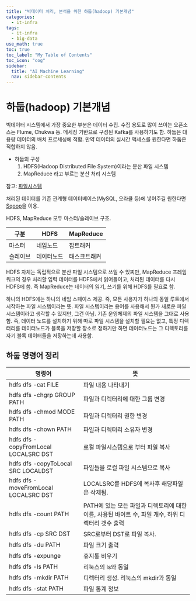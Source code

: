 ```yaml
---
title: "빅데이터 처리, 분석을 위한 하둡(hadoop) 기본개념" 
categories:
  - it-infra
tags:
  - it-infra
  - big-data
use_math: true
toc: true
toc_label: "My Table of Contents"
toc_icon: "cog"
sidebar:
  title: "AI Machine Learning"
  nav: sidebar-contents
---
```


# 하둡(hadoop) 기본개념

빅데이터 시스템에서 가장 중요한 부분은 데이터 수집. 
수집 용도로 많이 쓰이는 오픈소스는 Flume, Chukwa 등. 
메세징 기반으로 구성된 Kafka를 사용하기도 함. 
하둡은 대용량 데이터의 배치 프로세싱에 적합. 
만약 데이터의 실시간 액세스를 원한다면 하둡은 적합하지 않음. 

* 하둡의 구성
    1. HDFS(Hadoop Distributed File System)이라는 분산 파일 시스템
    2. MapReduce 라고 부르는 분산 처리 시스템

참고: [파일시스템](https://losskatsu.github.io/os-kernel/os-linux-structure/)

처리된 데이터를 기존 관계형 데이터베이스(MySQL, 오라클 등)에 넣어주길 원한다면 [Sqoop](https://losskatsu.github.io/it-infra/sqoop/)을 이용.

HDFS, MapReduce 모두 마스터/슬레이브 구조. 

구분 | HDFS | MapReduce
--|------|----------
마스터 | 네임노드 | 잡트래커
슬레이브 | 데이터노드 | 태스크트래커

HDFS 자체는 독립적으로 분산 파일 시스템으로 쓰일 수 있찌만, 
MapReduce 프레임워크의 경우 처리할 입력 데이터를 HDFS에서 읽어들이고, 
처리된 데이터를 다시 HDFS에 씀. 즉 MapReduce는 데이터의 읽기, 쓰기를 위해 HDFS를 필요로 함. 

하나의 HDFS에는 하나의 네임 스페이스 제공. 즉, 모든 사용자가 하나의 동일 루트에서 시작하는 파일 시스템이라는 뜻. 
파일 시스템이라는 용어를 사용해서 뭔가 새로운 파일 시스템이라고 생각할 수 있지만, 그건 아님. 
기존 운영체제의 파일 시스템을 그대로 사용함. 
즉, 데이터 노드를 설치하기 위해 따로 파일 시스템을 설치할 필요는 없고, 특정 디렉터리를 
데이터노드가 블록을 저장할 장소로 정하기만 하면 데이터노드는 그 디렉토리를 자기 블록 데이터들을 저장하는데 사용함. 


## 하둡 명령어 정리

명령어 | 뜻
------|------
hdfs dfs -cat FILE | 파일 내용 나타내기
hdfs dfs -chgrp GROUP PATH | 파일과 디렉터리에 대한 그룹 변경
hdfs dfs -chmod MODE PATH | 파일과 디렉터리 권한 변경 
hdfs dfs -chown PATH | 파일과 디렉터리 소유자 변경
hdfs dfs -copyFromLocal LOCALSRC DST | 로컬 파일시스템으로 부터 파일 복사
hdfs dfs -copyToLocal SRC LOCALDST | 파일들을 로컬 파일 시스템으로 복사
hdfs dfs -moveFromLocal LOCALSRC DST | LOCALSRC를 HDFS에 복사후 해당파일은 삭제됨.
hdfs dfs -count PATH | PATH에 있는 모든 파일과 디렉토리에 대한 이름, 사용된 바이트 수, 파일 개수, 하위 디렉터리 갯수 출력
hdfs dfs -cp SRC DST | SRC로부터 DST로 파일 복사.
hdfs dfs -du PATH | 파일 크기 출력
hdfs dfs -expunge | 휴지통 비우기 
hdfs dfs -ls PATH | 리눅스의 ls와 동일
hdfs dfs -mkdir PATH | 디렉터리 생성. 리눅스의 mkdir과 동일
hdfs dfs -stat PATH | 파일 통계 정보
